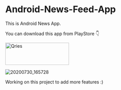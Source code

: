 # Android-News-Feed-App

This is Android News App. 

You can download this app from PlayStore  👇 

<a href="https://play.google.com/store/apps/details?id=com.sjcoders.androidnewsapp">
         <img alt="Qries" src="https://play.google.com/intl/en_us/badges/static/images/badges/en_badge_web_generic.png"
          width=200" height="70">
</a>
          
          
![20200730_165728](https://user-images.githubusercontent.com/54996735/88917739-e6082c00-d285-11ea-8339-10307f7008fe.gif)

Working on this project to add more features :)

